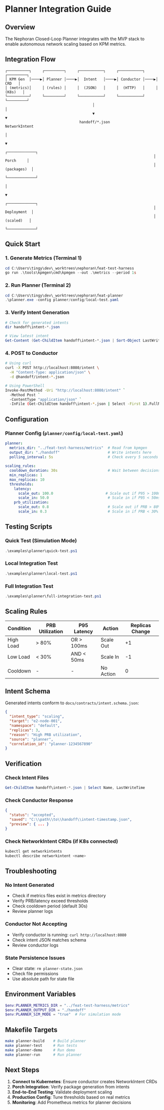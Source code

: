 # Planner Integration Guide

## Overview
The Nephoran Closed-Loop Planner integrates with the MVP stack to enable autonomous network scaling based on KPM metrics.

## Integration Flow

```
┌──────────┐     ┌─────────┐     ┌───────────┐     ┌───────────┐     ┌─────────┐
│ KPM Gen  │────▶│ Planner │────▶│  Intent   │────▶│ Conductor │────▶│   CRD   │
│ (metrics)│     │ (rules) │     │  (JSON)   │     │  (HTTP)   │     │ (K8s)   │
└──────────┘     └─────────┘     └───────────┘     └───────────┘     └─────────┘
                                        │                                   │
                                        ▼                                   ▼
                                  handoff/*.json                     NetworkIntent
                                                                           │
                                                                           ▼
                                                                    ┌─────────────┐
                                                                    │   Porch     │
                                                                    │ (packages)  │
                                                                    └─────────────┘
                                                                           │
                                                                           ▼
                                                                    ┌─────────────┐
                                                                    │ Deployment  │
                                                                    │  (scaled)   │
                                                                    └─────────────┘
```

## Quick Start

### 1. Generate Metrics (Terminal 1)
```powershell
cd C:\Users\tingy\dev\_worktrees\nephoran\feat-test-harness
go run .\tools\kpmgen\cmd\kpmgen --out .\metrics --period 1s
```

### 2. Run Planner (Terminal 2)
```powershell
cd C:\Users\tingy\dev\_worktrees\nephoran\feat-planner
.\planner.exe -config planner/config/local-test.yaml
```

### 3. Verify Intent Generation
```powershell
# Check for generated intents
dir handoff\intent-*.json

# View latest intent
Get-Content (Get-ChildItem handoff\intent-*.json | Sort-Object LastWriteTime -Descending | Select-Object -First 1).FullName | ConvertFrom-Json
```

### 4. POST to Conductor
```bash
# Using curl
curl -X POST http://localhost:8080/intent \
  -H "Content-Type: application/json" \
  -d @handoff/intent-*.json

# Using PowerShell
Invoke-RestMethod -Uri "http://localhost:8080/intent" `
  -Method Post `
  -ContentType "application/json" `
  -InFile (Get-ChildItem handoff\intent-*.json | Select -First 1).FullName
```

## Configuration

### Planner Config (`planner/config/local-test.yaml`)
```yaml
planner:
  metrics_dir: "../feat-test-harness/metrics"  # Read from kpmgen
  output_dir: "./handoff"                      # Write intents here
  polling_interval: 5s                         # Check every 5 seconds
  
scaling_rules:
  cooldown_duration: 30s                       # Wait between decisions
  min_replicas: 1
  max_replicas: 10
  thresholds:
    latency:
      scale_out: 100.0                        # Scale out if P95 > 100ms
      scale_in: 50.0                           # Scale in if P95 < 50ms
    prb_utilization:
      scale_out: 0.8                           # Scale out if PRB > 80%
      scale_in: 0.3                            # Scale in if PRB < 30%
```

## Testing Scripts

### Quick Test (Simulation Mode)
```powershell
.\examples\planner\quick-test.ps1
```

### Local Integration Test
```powershell
.\examples\planner\local-test.ps1
```

### Full Integration Test
```powershell
.\examples\planner\full-integration-test.ps1
```

## Scaling Rules

| Condition | PRB Utilization | P95 Latency | Action | Replicas Change |
|-----------|----------------|-------------|---------|-----------------|
| High Load | > 80% | OR > 100ms | Scale Out | +1 |
| Low Load | < 30% | AND < 50ms | Scale In | -1 |
| Cooldown | - | - | No Action | 0 |

## Intent Schema

Generated intents conform to `docs/contracts/intent.schema.json`:

```json
{
  "intent_type": "scaling",
  "target": "e2-node-001",
  "namespace": "default",
  "replicas": 3,
  "reason": "High PRB utilization",
  "source": "planner",
  "correlation_id": "planner-1234567890"
}
```

## Verification

### Check Intent Files
```powershell
Get-ChildItem handoff\intent-*.json | Select Name, LastWriteTime
```

### Check Conductor Response
```json
{
  "status": "accepted",
  "saved": "C:\\path\\to\\handoff\\intent-timestamp.json",
  "preview": { ... }
}
```

### Check NetworkIntent CRDs (if K8s connected)
```bash
kubectl get networkintents
kubectl describe networkintent <name>
```

## Troubleshooting

### No Intent Generated
- Check if metrics files exist in metrics directory
- Verify PRB/latency exceed thresholds
- Check cooldown period (default 30s)
- Review planner logs

### Conductor Not Accepting
- Verify conductor is running: `curl http://localhost:8080`
- Check intent JSON matches schema
- Review conductor logs

### State Persistence Issues
- Clear state: `rm planner-state.json`
- Check file permissions
- Use absolute path for state file

## Environment Variables

```powershell
$env:PLANNER_METRICS_DIR = "../feat-test-harness/metrics"
$env:PLANNER_OUTPUT_DIR = "./handoff"
$env:PLANNER_SIM_MODE = "true"  # For simulation mode
```

## Makefile Targets

```bash
make planner-build    # Build planner
make planner-test     # Run tests
make planner-demo     # Run demo
make planner-run      # Run planner
```

## Next Steps

1. **Connect to Kubernetes**: Ensure conductor creates NetworkIntent CRDs
2. **Porch Integration**: Verify package generation from intents
3. **End-to-End Testing**: Validate deployment scaling
4. **Production Config**: Tune thresholds based on real metrics
5. **Monitoring**: Add Prometheus metrics for planner decisions